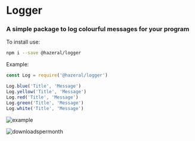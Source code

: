 # Logger
### A simple package to log colourful messages for your program

To install use:
```bash
npm i --save @hazeral/logger
```

Example:
```javascript
const Log = require('@hazeral/logger')

Log.blue('Title', 'Message')
Log.yellow('Title', 'Message')
Log.red('Title', 'Message')
Log.green('Title', 'Message')
Log.white('Title', 'Message')
```

![example](https://i.imgur.com/FGWzAZG.png "Example")

![downloadspermonth](https://img.shields.io/npm/dm/@hazeral/logger.svg "Downloads per month")
